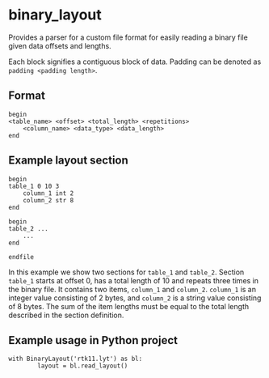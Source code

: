 # binary_layout

Provides a parser for a custom file format for easily reading a binary file given data offsets and lengths.

Each block signifies a contiguous block of data. Padding can be denoted as `padding <padding length>`.

## Format

```
begin
<table_name> <offset> <total_length> <repetitions>
    <column_name> <data_type> <data_length>
end
```

## Example layout section

```
begin
table_1 0 10 3
    column_1 int 2
    column_2 str 8
end

begin
table_2 ...
    ...
end

endfile
```

In this example we show two sections for `table_1` and `table_2`. Section `table_1` starts at offset 0, has a total length of 10 and repeats three times in the binary file. It contains two items, `column_1` and `column_2`.  `column_1` is an integer value consisting of 2 bytes, and `column_2` is a string value consisting of 8 bytes. The sum of the item lengths must be equal to the total length described in the section definition. 

## Example usage in Python project

```
with BinaryLayout('rtk11.lyt') as bl:
        layout = bl.read_layout()
```

